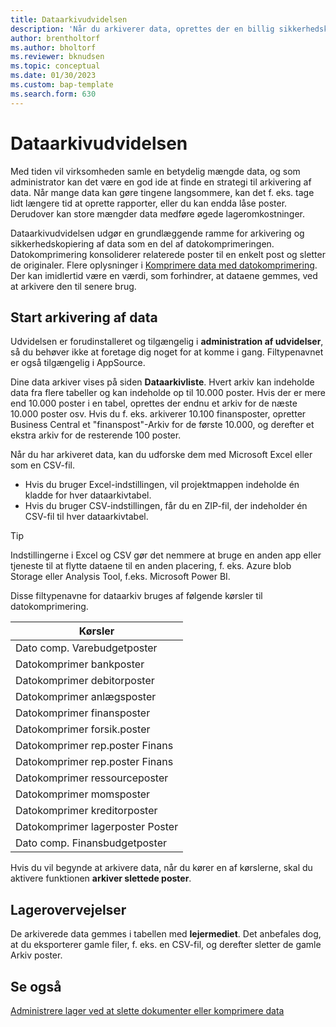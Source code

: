 ```yaml
---
title: Dataarkivudvidelsen
description: 'Når du arkiverer data, oprettes der en billig sikkerhedskopi af posterne.'
author: brentholtorf
ms.author: bholtorf
ms.reviewer: bknudsen
ms.topic: conceptual
ms.date: 01/30/2023
ms.custom: bap-template
ms.search.form: 630
---
```


# <a name="the-data-archive-extension"></a>Dataarkivudvidelsen

Med tiden vil virksomheden samle en betydelig mængde data, og som administrator kan det være en god ide at finde en strategi til arkivering af data. Når mange data kan gøre tingene langsommere, kan det f. eks. tage lidt længere tid at oprette rapporter, eller du kan endda låse poster. Derudover kan store mængder data medføre øgede lageromkostninger.

Dataarkivudvidelsen udgør en grundlæggende ramme for arkivering og sikkerhedskopiering af data som en del af datokomprimeringen. Datokomprimering konsoliderer relaterede poster til en enkelt post og sletter de originaler. Flere oplysninger i [Komprimere data med datokomprimering](admin-manage-documents.md#compress-data-with-date-compression). Der kan imidlertid være en værdi, som forhindrer, at dataene gemmes, ved at arkivere den til senere brug.

## <a name="start-archiving-data"></a>Start arkivering af data

Udvidelsen er forudinstalleret og tilgængelig i **administration af udvidelser**, så du behøver ikke at foretage dig noget for at komme i gang. Filtypenavnet er også tilgængelig i AppSource.

Dine data arkiver vises på siden **Dataarkivliste**. Hvert arkiv kan indeholde data fra flere tabeller og kan indeholde op til 10.000 poster. Hvis der er mere end 10.000 poster i en tabel, oprettes der endnu et arkiv for de næste 10.000 poster osv. Hvis du f. eks. arkiverer 10.100 finansposter, opretter Business Central et "finanspost"-Arkiv for de første 10.000, og derefter et ekstra arkiv for de resterende 100 poster.

Når du har arkiveret data, kan du udforske dem med Microsoft Excel eller som en CSV-fil.

* Hvis du bruger Excel-indstillingen, vil projektmappen indeholde én kladde for hver dataarkivtabel.
* Hvis du bruger CSV-indstillingen, får du en ZIP-fil, der indeholder én CSV-fil til hver dataarkivtabel.

> [!TIP]
> Indstillingerne i Excel og CSV gør det nemmere at bruge en anden app eller tjeneste til at flytte dataene til en anden placering, f. eks. Azure blob Storage eller Analysis Tool, f.eks. Microsoft Power BI.

Disse filtypenavne for dataarkiv bruges af følgende kørsler til datokomprimering.

|Kørsler  |
|---------|
|Dato comp. Varebudgetposter |
|Datokomprimer bankposter |
|Datokomprimer debitorposter |
|Datokomprimer anlægsposter |
|Datokomprimer finansposter |
|Datokomprimer forsik.poster |
|Datokomprimer rep.poster Finans |
|Datokomprimer rep.poster Finans |
|Datokomprimer ressourceposter |
|Datokomprimer momsposter |
|Datokomprimer kreditorposter |
|Datokomprimer lagerposter Poster |
|Dato comp. Finansbudgetposter |

Hvis du vil begynde at arkivere data, når du kører en af kørslerne, skal du aktivere funktionen **arkiver slettede poster**.

## <a name="storage-considerations"></a>Lagerovervejelser

De arkiverede data gemmes i tabellen med **lejermediet**. Det anbefales dog, at du eksporterer gamle filer, f. eks. en CSV-fil, og derefter sletter de gamle Arkiv poster.

## <a name="see-also"></a>Se også

[Administrere lager ved at slette dokumenter eller komprimere data](admin-manage-documents.md)
